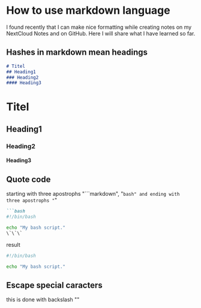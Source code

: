 # How to use markdown language

I found recently that I can make nice formatting while creating notes on my NextCloud Notes and on GitHub.
Here I will share what I have learned so far.

## Hashes in markdown mean headings

```markdown
# Titel
## Heading1
### Heading2
#### Heading3
```
# Titel
## Heading1
### Heading2
#### Heading3

## Quote code

starting with three apostrophs \"\`\`\`markdown", "```bash" and ending with three apostrophs "```"

```markdown
```bash
#!/bin/bash

echo "My bash script."
\`\`\`
```

result

```bash
#!/bin/bash

echo "My bash script."
```

## Escape special caracters

this is done with backslash "\"
